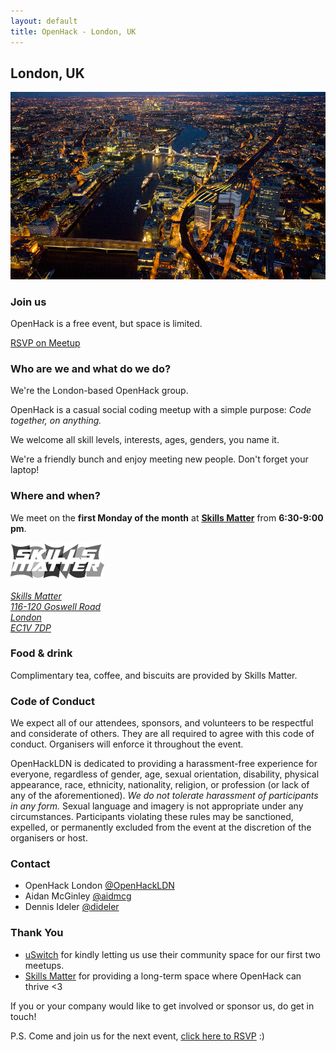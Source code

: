 ```yaml
---
layout: default
title: OpenHack - London, UK
---
```


<link rel="stylesheet" href="index.css">

## London, UK

![London](/london/london.jpg)

### Join us

OpenHack is a free event, but space is limited.

<a href="http://www.meetup.com/OpenHack-London/" class="btn">RSVP on Meetup</a>

### Who are we and what do we do?

We're the London-based OpenHack group.

OpenHack is a casual social coding meetup with a simple purpose: *Code together, on anything.*

We welcome all skill levels, interests, ages, genders, you name it.

We're a friendly bunch and enjoy meeting new people.
Don't forget your laptop!

### Where and when?

We meet on the **first Monday of the month** at **[Skills Matter][sm-group]** from **6:30-9:00 pm**.

<a href="https://skillsmatter.com">
  <img src="/london/skills-matter.png" alt="Venue provided by Skills Matter" title="Find us at Skills Matter">
</a>

<address>
<p>
<a href="http://goo.gl/maps/k7MJn">
Skills Matter<br>
116-120 Goswell Road<br>
London<br>
EC1V 7DP
</a>
</p>
</address>

### Food & drink

Complimentary tea, coffee, and biscuits are provided by Skills Matter.

### Code of Conduct

We expect all of our attendees, sponsors, and volunteers to be respectful and
considerate of others. They are all required to agree with this code of conduct.
Organisers will enforce it throughout the event.

OpenHackLDN is dedicated to providing a harassment-free experience for everyone,
regardless of gender, age, sexual orientation, disability, physical appearance,
race, ethnicity, nationality, religion, or profession (or lack of any of the
aforementioned). _We do not tolerate harassment of participants in any form._
Sexual language and imagery is not appropriate under any circumstances.
Participants violating these rules may be sanctioned, expelled, or permanently
excluded from the event at the discretion of the organisers or host.

### Contact

- OpenHack London [@OpenHackLDN](https://twitter.com/OpenHackLDN)
- Aidan McGinley [@aidmcg](https://twitter.com/aidmcg)
- Dennis Ideler [@dideler](https://twitter.com/dideler)

### Thank You

- [uSwitch] for kindly letting us use their community space for our first two meetups.  
- [Skills Matter][skills-matter] for providing a long-term space where OpenHack can thrive <3

If you or your company would like to get involved or sponsor us, do get in touch!

P.S. Come and join us for the next event, [click here to RSVP][meetup] :)

[uSwitch]: http://www.uswitch.com
[meetup]: http://www.meetup.com/OpenHack-London/
[skills-matter]: https://skillsmatter.com/
[sm-group]: https://skillsmatter.com/groups/10532-open-hack-london "OpenHack London group on Skills Matter"
